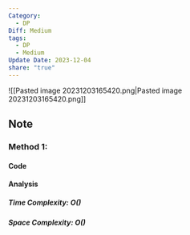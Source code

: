 ```yaml
---
Category:
  - DP
Diff: Medium
tags:
  - DP
  - Medium
Update Date: 2023-12-04
share: "true"
---
```


![[Pasted image 20231203165420.png|Pasted image 20231203165420.png]]
## Note

### Method 1: 

#### Code

#### Analysis
##### Time Complexity: $O()$
##### Space Complexity: $O()$

